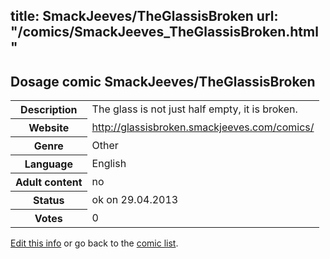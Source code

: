 title: SmackJeeves/TheGlassisBroken
url: "/comics/SmackJeeves_TheGlassisBroken.html"
---
Dosage comic SmackJeeves/TheGlassisBroken
-----------------------------------------

<p id="msg"></p>
<script type="text/javascript">
if (window.location.search === '?edit_info_mail=sent_ok') {
  var elem = document.getElementById("msg");
  elem.innerHTML = 'Edited information sucessfully sent for review, which is usually done daily. Thanks!';
  elem.className = 'ok';
}
</script>
<table class="comicinfo">
<tr>
<th>Description</th><td>The glass is not just half empty, it is broken.</td>
</tr>
<tr>
<th>Website</th><td><a href="http://glassisbroken.smackjeeves.com/comics/">http://glassisbroken.smackjeeves.com/comics/</a></td>
</tr>
<tr>
<th>Genre</th><td>Other</td>
</tr>
<tr>
<th>Language</th><td>English</td>
</tr>
<tr>
<th>Adult content</th><td>no</td>
</tr>
<tr>
<th>Status</th><td>ok on 29.04.2013</td>
</tr>
<tr>
<th>Votes</th><td>0</td>
</tr>
</table>

[Edit this info](SmackJeeves_TheGlassisBroken_edit.html) or go back to the [comic list](../comic-index.html).

